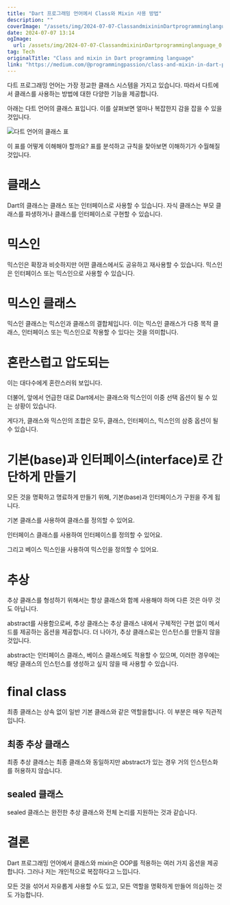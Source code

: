 ```yaml
---
title: "Dart 프로그래밍 언어에서 Class와 Mixin 사용 방법"
description: ""
coverImage: "/assets/img/2024-07-07-ClassandmixininDartprogramminglanguage_0.png"
date: 2024-07-07 13:14
ogImage: 
  url: /assets/img/2024-07-07-ClassandmixininDartprogramminglanguage_0.png
tag: Tech
originalTitle: "Class and mixin in Dart programming language"
link: "https://medium.com/@programmingpassion/class-and-mixin-in-dart-programming-language-fb55d4f8b048"
---
```



다트 프로그래밍 언어는 가장 정교한 클래스 시스템을 가지고 있습니다. 따라서 다트에서 클래스를 사용하는 방법에 대한 다양한 기능을 제공합니다.

아래는 다트 언어의 클래스 표입니다. 이를 살펴보면 얼마나 복잡한지 감을 잡을 수 있을 것입니다.

![다트 언어의 클래스 표](/assets/img/2024-07-07-ClassandmixininDartprogramminglanguage_0.png)

이 표를 어떻게 이해해야 할까요? 표를 분석하고 규칙을 찾아보면 이해하기가 수월해질 것입니다.

<div class="content-ad"></div>

# 클래스

Dart의 클래스는 클래스 또는 인터페이스로 사용할 수 있습니다. 자식 클래스는 부모 클래스를 파생하거나 클래스를 인터페이스로 구현할 수 있습니다.

# 믹스인

믹스인은 확장과 비슷하지만 어떤 클래스에서도 공유하고 재사용할 수 있습니다. 믹스인은 인터페이스 또는 믹스인으로 사용할 수 있습니다.

<div class="content-ad"></div>

# 믹스인 클래스

믹스인 클래스는 믹스인과 클래스의 결합체입니다. 이는 믹스인 클래스가 다중 목적 클래스, 인터페이스 또는 믹스인으로 작용할 수 있다는 것을 의미합니다.

# 혼란스럽고 압도되는

이는 대다수에게 혼란스러워 보입니다.

<div class="content-ad"></div>

더불어, 앞에서 언급한 대로 Dart에서는 클래스와 믹스인이 이중 선택 옵션이 될 수 있는 상황이 있습니다.

게다가, 클래스와 믹스인의 조합은 모두, 클래스, 인터페이스, 믹스인의 삼중 옵션이 될 수 있습니다.

# 기본(base)과 인터페이스(interface)로 간단하게 만들기

모든 것을 명확하고 명료하게 만들기 위해, 기본(base)과 인터페이스가 구원을 주게 됩니다.

<div class="content-ad"></div>

기본 클래스를 사용하여 클래스를 정의할 수 있어요.

인터페이스 클래스를 사용하여 인터페이스를 정의할 수 있어요.

그리고 베이스 믹스인을 사용하여 믹스인을 정의할 수 있어요.

# 추상

<div class="content-ad"></div>

추상 클래스를 형성하기 위해서는 항상 클래스와 함께 사용해야 하며 다른 것은 아무 것도 아닙니다.

abstract를 사용함으로써, 추상 클래스는 추상 클래스 내에서 구체적인 구현 없이 메서드를 제공하는 옵션을 제공합니다. 더 나아가, 추상 클래스로는 인스턴스를 만들지 않을 것입니다.

abstract는 인터페이스 클래스, 베이스 클래스에도 적용할 수 있으며, 이러한 경우에는 해당 클래스의 인스턴스를 생성하고 싶지 않을 때 사용할 수 있습니다.

# final class

<div class="content-ad"></div>

최종 클래스는 상속 없이 일반 기본 클래스와 같은 역할을합니다. 이 부분은 매우 직관적입니다.

## 최종 추상 클래스

최종 추상 클래스는 최종 클래스와 동일하지만 abstract가 있는 경우 거의 인스턴스화를 허용하지 않습니다.

## sealed 클래스

<div class="content-ad"></div>

sealed 클래스는 완전한 추상 클래스와 전체 논리를 지원하는 것과 같습니다.

# 결론

Dart 프로그래밍 언어에서 클래스와 mixin은 OOP를 적용하는 여러 가지 옵션을 제공합니다. 그러나 저는 개인적으로 복잡하다고 느낍니다.

모든 것을 섞어서 자유롭게 사용할 수도 있고, 모든 역할을 명확하게 만들어 의심하는 것도 가능합니다.